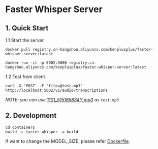 # Faster Whisper Server

## 1. Quick Start

1.1 Start the server

```shell
docker pull registry.cn-hangzhou.aliyuncs.com/kenplusplus/faster-whisper-server:latest

docker run -it -p 5002:5000 registry.cn-hangzhou.aliyuncs.com/kenplusplus/faster-whisper-server:latest
```

1.2 Test from client

```shell
curl -X 'POST' -F 'file=@test.mp3' http://localhost:5002/v1/audio/transcriptions
```

_NOTE: you can use [1101_515185834Y.mp3](/containers/ken-whisperx-server/1101_515185834Y.mp3) as `test.mp3`_


## 2. Development

```shell
cd containers
build -c faster-whisper -a build
```

If want to change the MODEL_SIZE, please refer [Dockerfile](/containers/faster-whisper-server/Dockerfile).